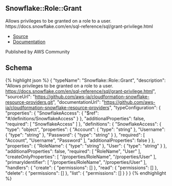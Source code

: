 
## Snowflake::Role::Grant

Allows privileges to be granted on a role to a user. https:&#x2F;&#x2F;docs.snowflake.com&#x2F;en&#x2F;sql-reference&#x2F;sql&#x2F;grant-privilege.html

- [Source](https:&#x2F;&#x2F;github.com&#x2F;aws-ia&#x2F;cloudformation-snowflake-resource-providers.git) 
- [Documentation]()

Published by AWS Community

## Schema
{% highlight json %}
{
    "typeName": "Snowflake::Role::Grant",
    "description": "Allows privileges to be granted on a role to a user. https://docs.snowflake.com/en/sql-reference/sql/grant-privilege.html",
    "sourceUrl": "https://github.com/aws-ia/cloudformation-snowflake-resource-providers.git",
    "documentationUrl": "https://github.com/aws-ia/cloudformation-snowflake-resource-providers",
    "typeConfiguration": {
        "properties": {
            "SnowflakeAccess": {
                "$ref": "#/definitions/SnowflakeAccess"
            }
        },
        "additionalProperties": false,
        "required": [
            "SnowflakeAccess"
        ]
    },
    "definitions": {
        "SnowflakeAccess": {
            "type": "object",
            "properties": {
                "Account": {
                    "type": "string"
                },
                "Username": {
                    "type": "string"
                },
                "Password": {
                    "type": "string"
                }
            },
            "required": [
                "Account",
                "Username",
                "Password"
            ],
            "additionalProperties": false
        }
    },
    "properties": {
        "RoleName": {
            "type": "string"
        },
        "User": {
            "type": "string"
        }
    },
    "additionalProperties": false,
    "required": [
        "RoleName",
        "User"
    ],
    "createOnlyProperties": [
        "/properties/RoleName",
        "/properties/User"
    ],
    "primaryIdentifier": [
        "/properties/RoleName",
        "/properties/User"
    ],
    "handlers": {
        "create": {
            "permissions": []
        },
        "read": {
            "permissions": []
        },
        "delete": {
            "permissions": []
        },
        "list": {
            "permissions": []
        }
    }
}
{% endhighlight %}
